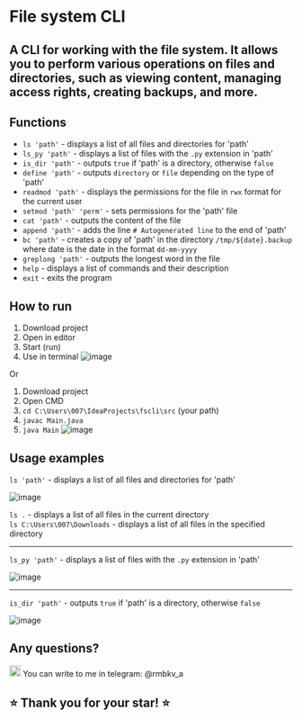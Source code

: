 # File system CLI
## A CLI for working with the file system. It allows you to perform various operations on files and directories, such as viewing content, managing access rights, creating backups, and more.
## Functions
- `ls 'path'` - displays a list of all files and directories for 'path'
- `ls_py 'path'` - displays a list of files with the `.py` extension in 'path'
- `is_dir 'path'` - outputs `true` if 'path' is a directory, otherwise `false`
- `define 'path'` - outputs `directory` or `file` depending on the type of 'path'
- `readmod 'path'` - displays the permissions for the file in `rwx` format for the current user
- `setmod 'path' 'perm'` - sets permissions for the 'path' file
- `cat 'path'` - outputs the content of the file
- `append 'path'` - adds the line `# Autogenerated line` to the end of 'path'
- `bc 'path'` - creates a copy of 'path' in the directory `/tmp/${date}.backup` where date is the date in the format `dd-mm-yyyy`
- `greplong 'path'` - outputs the longest word in the file
- `help` - displays a list of commands and their description
- `exit` - exits the program
## How to run
1. Download project
2. Open in editor
3. Start (run)
4. Use in terminal
![image](https://github.com/RaimbekovA/file-system-cli/assets/63358961/7599c755-4f1a-4bea-a64a-ca931824ce25)

Or

1. Download project
2. Open CMD
3. `cd C:\Users\007\IdeaProjects\fscli\src` (your path)
4. `javac Main.java`
5. `java Main`
![image](https://github.com/RaimbekovA/file-system-cli/assets/63358961/fd780ba6-a832-4233-bdf1-b1ca15a9f5d1)

## Usage examples
`ls 'path'` - displays a list of all files and directories for 'path'

![image](https://github.com/RaimbekovA/file-system-cli/assets/63358961/41c18776-7256-492b-aca0-5c3de15e4cb3)

`ls .` - displays a list of all files in the current directory  
`ls C:\Users\007\Downloads` - displays a list of all files in the specified directory  

---

`ls_py 'path'` - displays a list of files with the `.py` extension in 'path'

![image](https://github.com/RaimbekovA/file-system-cli/assets/63358961/504e0833-25da-4ba1-856b-2f55a923ea1a)

---

`is_dir 'path'` - outputs `true` if 'path' is a directory, otherwise `false`

![image](https://github.com/RaimbekovA/file-system-cli/assets/63358961/271091cf-45bb-40c1-942f-1ddc90419c8a)

## Any questions?
<img src="https://upload.wikimedia.org/wikipedia/commons/8/82/Telegram_logo.svg" alt="Telegram" width="20" height="20"/> You can write to me in telegram: @rmbkv_a 

## :star: Thank you for your star! :star:




